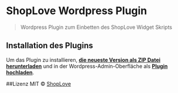 # ShopLove Wordpress Plugin

> Wordpress Plugin zum Einbetten des ShopLove Widget Skripts

## Installation des Plugins

Um das Plugin zu installieren, **[die neueste Version als ZIP Datei herunterladen](https://github.com/ShopLove/shoplove-wordpress-plugin/archive/master.zip)** und in der Wordpress-Admin-Oberfläche als **[Plugin hochladen](http://codex.wordpress.org/Managing_Plugins#Manual_Plugin_Installation)**.

##Lizenz
MIT © [ShopLove](http://www.shoplove.com)
